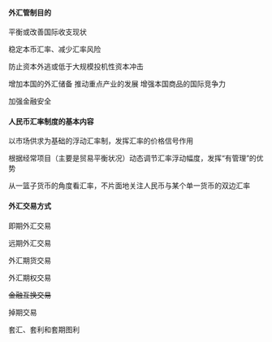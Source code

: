 #### 外汇管制目的

平衡或改善国际收支现状

稳定本币汇率、减少汇率风险

防止资本外逃或低于大规模投机性资本冲击

增加本国的外汇储备
推动重点产业的发展
增强本国商品的国际竞争力

加强金融安全



#### 人民币汇率制度的基本内容

以市场供求为基础的浮动汇率制，发挥汇率的价格信号作用

根据经常项目（主要是贸易平衡状况）动态调节汇率浮动幅度，发挥“有管理”的优势

从一篮子货币的角度看汇率，不片面地关注人民币与某个单一货币的双边汇率



#### 外汇交易方式

即期外汇交易

远期外汇交易

外汇期货交易

外汇期权交易

~~金融互换交易~~

掉期交易

套汇、套利和套期图利
